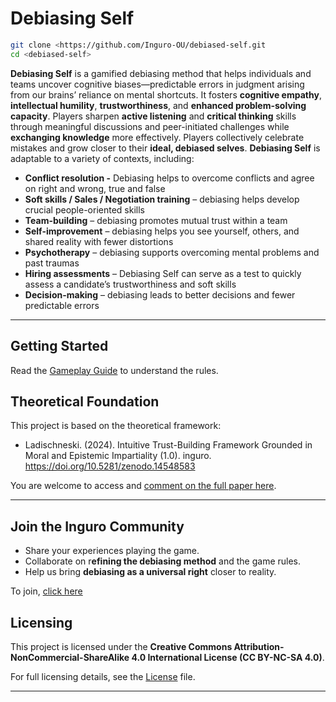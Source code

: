 # Debiasing Self

```bash
git clone <https://github.com/Inguro-OU/debiased-self.git
cd <debiased-self>
```

**Debiasing Self** is a gamified debiasing method that helps individuals and teams uncover cognitive biases—predictable errors in judgment arising from our brains’ reliance on mental shortcuts. It fosters **cognitive empathy**, **intellectual humility**, **trustworthiness**, and **enhanced problem-solving capacity**. Players sharpen **active listening** and **critical thinking** skills through meaningful discussions and peer-initiated challenges while **exchanging knowledge** more effectively. Players collectively celebrate mistakes and grow closer to their **ideal, debiased selves**. **Debiasing Self** is adaptable to a variety of contexts, including:

- **Conflict resolution -** Debiasing helps to overcome conflicts and agree on right and wrong, true and false
- **Soft skills / Sales / Negotiation training** – debiasing helps develop crucial people-oriented skills
- **Team-building** – debiasing promotes mutual trust within a team
- **Self-improvement** – debiasing helps you see yourself, others, and shared reality with fewer distortions
- **Psychotherapy** – debiasing supports overcoming mental problems and past traumas
- **Hiring assessments** – Debiasing Self can serve as a test to quickly assess a candidate’s trustworthiness and soft skills
- **Decision-making** – debiasing leads to better decisions and fewer predictable errors

---

## **Getting Started**

Read the [Gameplay Guide](https://github.com/Inguro-OU/debiased-self/blob/main/GAMEPLAY.md) to understand the rules.

## **Theoretical Foundation**

This project is based on the theoretical framework:

- Ladischneski. (2024). Intuitive Trust-Building Framework Grounded in Moral and Epistemic Impartiality (1.0). inguro. https://doi.org/10.5281/zenodo.14548583

You are welcome to access and [comment on the full paper here](https://docs.google.com/document/d/1kGMJGx4Vrzi9WACDVPcFq5oxaww3oydHV54CgS6Zhmc/edit?usp=sharing).

---

## Join the Inguro Community

- Share your experiences playing the game.
- Collaborate on r**efining the debiasing method** and the game rules.
- Help us bring **debiasing as a universal right** closer to reality.

To join, [click here](https://join.slack.com/t/ingurocommunity/shared_invite/zt-2x4w0640h-3_PIEqz1LphRzan9R5gXWw)

## Licensing

This project is licensed under the **Creative Commons Attribution-NonCommercial-ShareAlike 4.0 International License (CC BY-NC-SA 4.0)**.

For full licensing details, see the [License](https://github.com/Inguro-OU/debiased-self/blob/main/LICENSE.md) file.

---

